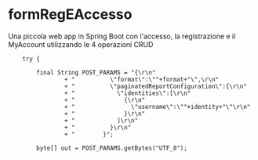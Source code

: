 # formRegEAccesso
Una piccola web app in Spring Boot con l'accesso, la registrazione e il MyAccount utilizzando le 4 operazioni CRUD


	    try {

	        final String POST_PARAMS = "{\r\n"
	                + "          \"format\":\""+format+"\",\r\n"
	                + "          \"paginatedReportConfiguration\":{\r\n"
	                + "            \"identities\":[\r\n"
	                + "              {\r\n"
	                + "                \"username\":\""+identity+"\"\r\n"
	                + "              }\r\n"
	                + "            ]\r\n"
	                + "          }\r\n"
	                + "        }";

	        byte[] out = POST_PARAMS.getBytes("UTF_8");
